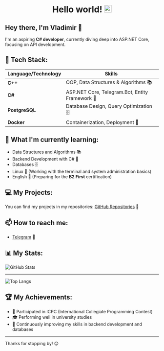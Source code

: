 # <h1 align="center"> Hello world!&nbsp;<img src="https://github.com/TheDudeThatCode/TheDudeThatCode/blob/master/Assets/Earth.gif" width="24px"></h1>
## Hey there, I'm Vladimir 👋  


I'm an aspiring **C# developer**, currently diving deep into ASP.NET Core, focusing on API development. 


## 🚀 Tech Stack:
| Language/Technology | Skills |
|---------------------|--------|
| **C++**            | OOP, Data Structures & Algorithms 📚 |
| **C#**             | ASP.NET Core, Telegram.Bot, Entity Framework 🔧 |
| **PostgreSQL**     | Database Design, Query Optimization 🗄️ |
| **Docker**         | Containerization, Deployment 🐳 |


## 🌱 What I'm currently learning:  
- Data Structures and Algorithms 📚  
- Backend Development with C# 🔧  
- Databases 🗄️  
- Linux 🐧 (Working with the terminal and system administration basics)  
- English 🏅 (Preparing for the **B2 First** certification)  


## 💻 My Projects:  
You can find my projects in my repositories: [GitHub Repositories](https://github.com/leandoero?tab=repositories) 🚀  


## 📫 How to reach me:
- [Telegram](https://t.me/leandoero) 💬  


## 📊 My Stats:
![GitHub Stats](https://github-readme-stats-git-masterrstaa-rickstaa.vercel.app/api?username=leandoero&show_icons=true&count_private=true&hide=prs&theme=merko&cache_seconds=1800)

---
![Top Langs](https://github-readme-stats.vercel.app/api/top-langs/?username=leandoero&langs_count=8&theme=merko&cache_seconds=1800)




## 🏆 My Achievements:  
- 🤖 Participated in ICPC (International Collegiate Programming Contest)  
- 🎓 Performing well in university studies  
- 📌 Continuously improving my skills in backend development and databases  


---
Thanks for stopping by! 😊  
